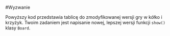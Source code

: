#Wyzwanie

Powyższy kod przedstawia tablicę do zmodyfikowanej wersji gry w kółko i krzyżyk. Twoim zadaniem jest napisanie nowej, lepszej wersji funkcji `show()` klasy `Board`.